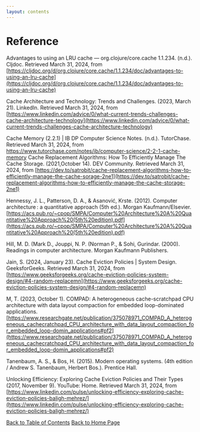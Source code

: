 ```yaml
---
layout: contents
---
```


# Reference

Advantages to using an LRU cache — org.clojure/core.cache 1.1.234. (n.d.). Cljdoc.
Retrieved March 31, 2024, from
[https://cljdoc.org/d/org.clojure/core.cache/1.1.234/doc/advantages-to-using-an-lru-cache](https://cljdoc.org/d/org.clojure/core.cache/1.1.234/doc/advantages-to-using-an-lru-cache)

Cache Architecture and Technology: Trends and Challenges. (2023, March 21). LinkedIn.
Retrieved March 31, 2024, from
[https://www.linkedin.com/advice/0/what-current-trends-challenges-cache-architecture-technology](https://www.linkedin.com/advice/0/what-current-trends-challenges-cache-architecture-technology)

Cache Memory (2.2.1) | IB DP Computer Science Notes. (n.d.). TutorChase. Retrieved March 31, 2024, from https://www.tutorchase.com/notes/ib/computer-science/2-2-1-cache-memory
Cache Replacement Algorithms: How To Efficiently Manage The Cache Storage.
(2021,October 14). DEV Community. Retrieved March 31, 2024, from
[https://dev.to/satrobit/cache-replacement-algorithms-how-to-efficiently-manage-the-cache-sorage-2ne1](https://dev.to/satrobit/cache-replacement-algorithms-how-to-efficiently-manage-the-cache-storage-2ne1)

Hennessy, J. L., Patterson, D. A., & Asanović, Krste. (2012). Computer architecture : a quantitative approach (5th ed.). Morgan Kaufmann/Elsevier.
[https://acs.pub.ro/~cpop/SMPA/Computer%20Architecture%20A%20Quantitative%20Approach%20(5th%20edition).pdf](https://acs.pub.ro/~cpop/SMPA/Computer%20Architecture%20A%20Quantitative%20Approach%20(5th%20edition).pdf)

Hill, M. D. (Mark D., Jouppi, N. P. (Norman P., & Sohi, Gurindar. (2000). Readings in computer architecture. Morgan Kaufmann Publishers.

Jain, S. (2024, January 23). Cache Eviction Policies | System Design. GeeksforGeeks.
Retrieved March 31, 2024, from
[https://www.geeksforgeeks.org/cache-eviction-policies-system-design/#4-random-replacemn](https://www.geeksforgeeks.org/cache-eviction-policies-system-design/#4-random-replacemn)

M, T. (2023, October 1). COMPAD: A heterogeneous cache-scratchpad CPU architecture with data layout compaction for embedded loop-dominated applications.
[https://www.researchgate.net/publication/375078971_COMPAD_A_heterogeneous_cachecratchpad_CPU_architecture_with_data_layout_compaction_for_embedded_loop-domin_applications#pf2](https://www.researchgate.net/publication/375078971_COMPAD_A_heterogeneous_cachecratchpad_CPU_architecture_with_data_layout_compaction_for_embedded_loop-domin_applications#pf2)

Tanenbaum, A. S., & Bos, H. (2015). Modern operating systems. (4th edition / Andrew S. Tanenbaum, Herbert Bos.). Prentice Hall.

Unlocking Efficiency: Exploring Cache Eviction Policies and Their Types (2017, November 9). YouTube: Home. Retrieved March 31, 2024, from 
[https://www.linkedin.com/pulse/unlocking-efficiency-exploring-cache-eviction-policies-baligh-mehrez/](https://www.linkedin.com/pulse/unlocking-efficiency-exploring-cache-eviction-policies-baligh-mehrez/)





[Back to Table of Contents](../table_of_contents.md)
[Back to Home Page](../index.md)
